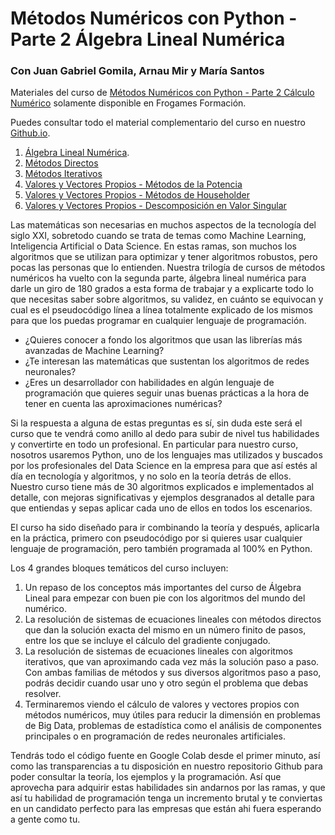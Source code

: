 # Métodos Numéricos con Python - Parte 2 Álgebra Lineal Numérica

### Con Juan Gabriel Gomila, Arnau Mir y María Santos


Materiales del curso de [Métodos Numéricos con Python - Parte 2 Cálculo Numérico](https://cursos.frogamesformacion.com/courses/numerico-2?coupon=github) solamente disponible en Frogames Formación.

Puedes consultar todo el material complementario del curso en nuestro [Github.io](https://joanby.github.io/curso-numerico-2/).

1. [Álgebra Lineal Numérica](https://joanby.github.io/curso-numerico-2/docs/06AlgebraLinealNumerica#1). 
2. [Métodos Directos](https://joanby.github.io/curso-numerico-2/docs/07MetodosDirectosSistemas#1)
3. [Métodos Iterativos](https://joanby.github.io/curso-numerico-2/docs/08MetodosIterativosSistemas#1)
4. [Valores y Vectores Propios - Métodos de la Potencia](https://joanby.github.io/curso-numerico-2/docs/09VapsVeps#1)
5. [Valores y Vectores Propios - Métodos de Householder](https://joanby.github.io/curso-numerico-2/docs/09VapsVeps2parte#1)
6. [Valores y Vectores Propios - Descomposición en Valor Singular](https://joanby.github.io/curso-numerico-2/docs/09VapsVeps3parte#1)

Las matemáticas son necesarias en muchos aspectos de la tecnología del siglo XXI, sobretodo cuando se trata de temas como Machine Learning, Inteligencia Artificial o Data Science. En estas ramas, son muchos los algoritmos que se utilizan para optimizar y tener algoritmos robustos, pero pocas las personas que lo entienden. Nuestra trilogía de cursos de métodos numéricos ha vuelto con la segunda parte, álgebra lineal numérica para darle un giro de 180 grados a esta forma de trabajar y a explicarte todo lo que necesitas saber sobre algoritmos, su validez, en cuánto se equivocan y cual es el pseudocódigo línea a línea totalmente explicado de los mismos para que los puedas programar en cualquier lenguaje de programación. 

* ¿Quieres conocer a fondo los algoritmos que usan las librerías más avanzadas de Machine Learning?
* ¿Te interesan las matemáticas que sustentan los algoritmos de redes neuronales?
* ¿Eres un desarrollador con habilidades en algún lenguaje de programación que quieres seguir unas buenas prácticas a la hora de tener en cuenta las aproximaciones numéricas?

Si la respuesta a alguna de estas preguntas es sí, sin duda este será el curso que te vendrá como anillo al dedo para subir de nivel tus habilidades y convertirte en todo un profesional. En particular para nuestro curso, nosotros usaremos Python, uno de los lenguajes mas utilizados y buscados por los profesionales del Data Science en la empresa para que así estés al día en tecnología y algoritmos, y no solo en la teoría detrás de ellos. Nuestro curso tiene más de 30 algoritmos explicados e implementados al detalle, con mejoras significativas y ejemplos desgranados al detalle para que entiendas y sepas aplicar cada uno de ellos en todos los escenarios. 

El curso ha sido diseñado para ir combinando la teoría y después, aplicarla en la práctica, primero con pseudocódigo por si quieres usar cualquier lenguaje de programación, pero también programada al 100% en Python. 

Los 4 grandes bloques temáticos del curso incluyen:

1. Un repaso de los conceptos más importantes del curso de Álgebra Lineal para empezar con buen pie con los algoritmos del mundo del numérico.
2. La resolución de sistemas de ecuaciones lineales con métodos directos que dan la solución exacta del mismo en un número finito de pasos, entre los que se incluye el cálculo del gradiente conjugado.
3. La resolución de sistemas de ecuaciones lineales con algoritmos iterativos, que van aproximando cada vez más la solución paso a paso. Con ambas familias de métodos y sus diversos algoritmos paso a paso, podrás decidir cuando usar uno y otro según el problema que debas resolver.
4. Terminaremos viendo el cálculo de valores y vectores propios con métodos numéricos, muy útiles para reducir la dimensión en problemas de Big Data, problemas de estadística como el análisis de componentes principales o en programación de redes neuronales artificiales.

Tendrás todo el código fuente en Google Colab desde el primer minuto, así como las transparencias a tu disposición en nuestro repositorio Github para poder consultar la teoría, los ejemplos y la programación. Así que aprovecha para adquirir estas habilidades sin andarnos por las ramas, y que así tu habilidad de programación tenga un incremento brutal y te conviertas en un candidato perfecto para las empresas que están ahi fuera esperando a gente como tu. 


